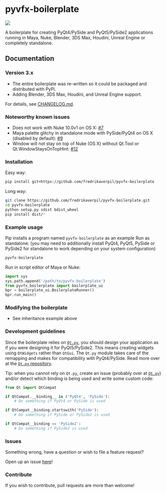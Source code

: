 # pyvfx-boilerplate

![](https://github.com/fredrikaverpil/pyvfx-boilerplate/.github/workflows/test.yml/badge.svg)

A boilerplate for creating PyQt4/PySide and PyQt5/PySide2 applications running in Maya, Nuke, Blender, 3DS Max, Houdini, Unreal Engine or completely standalone.

## Documentation

### Version 3.x

- The entire boilerplate was re-written so it could be packaged and distributed with PyPi.
- Adding Blender, 3DS Max, Houdini, and Unreal Engine support.

For details, see [CHANGELOG.md](CHANGELOG.md).

### Noteworthy known issues

- Does not work with Nuke 10.0v1 on OS X: [#7](https://github.com/fredrikaverpil/pyvfx-boilerplate/issues/7)
- Maya palette glitchy in standalone mode with PySide/PyQt4 on OS X (disabled by default): [#9](https://github.com/fredrikaverpil/pyvfx-boilerplate/issues/9)
- Window will not stay on top of Nuke (OS X) without Qt.Tool or Qt.WindowStaysOnTopHint: [#12](https://github.com/fredrikaverpil/pyvfx-boilerplate/issues/12)
### Installation

Easy way:

```bash
pip install git+https://github.com/fredrikaverpil/pyvfx-boilerplate
```

Long way:

```bash
git clone https://github.com/fredrikaverpil/pyvfx-boilerplate.git
cd pyvfx-boilerplate
python setup.py sdist bdist_wheel
pip install dist/*
```

### Example usage

Pip installs a program named `pyvfx-boilerplate` as an example Run as standalone:
(you may need to additionally install PyQt4, PyQt5, PySide or PySide2 for standalone to work depending on your system configuration)

```bash
pyvfx-boilerplate
```

Run in script editor of Maya or Nuke:

```python
import sys
sys.path.append('/path/to/pyvfx-boilerplate')
from pyvfx_boilerplate import boilerplate_ui
bpr = boilerplate_ui.BoilerplateRunner()
bpr.run_main()
```

### Modifying the boilerplate

- See inheritance example above

### Development guidelines

Since the boilerplate relies on [`Qt.py`](https://github.com/mottosso/Qt.py), you should design your application as if you were designing it for PyQt5/PySide2. This means creating widgets using `QtWidgets` rather than `QtGui`. The `Qt.py` module takes care of the remapping and makes for compatibility with PyQt4/PySide. Read more over at the [`Qt.py` repository](https://github.com/mottosso/Qt.py).

Tip: when you cannot rely on `Qt.py`, create an issue (probably over at [`Qt.py`](https://github.com/mottosso/Qt.py)) and/or detect which binding is being used and write some custom code:

```python
from Qt import QtCompat

if QtCompat.__binding__ in ('PyQt4', 'PySide'):
    # Do something if PyQt4 or PySide is used

if QtCompat__binding.startswith('PySide'):
    # Do something if PySide or PySide2 is used

if QtCompat__binding == 'PySide2':
    # Do something if PySide2 is used
```

### Issues

Something wrong, have a question or wish to file a feature request?

Open up an issue [here](https://github.com/fredrikaverpil/pyvfx-boilerplate/issues)!

### Contribute

If you wish to contribute, pull requests are more than welcome!

